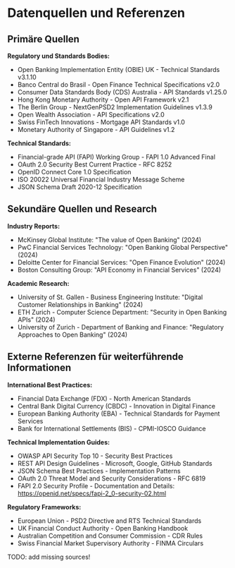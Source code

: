 # Datenquellen und Referenzen

## Primäre Quellen

**Regulatory und Standards Bodies:**
- Open Banking Implementation Entity (OBIE) UK - Technical Standards v3.1.10
- Banco Central do Brasil - Open Finance Technical Specifications v2.0
- Consumer Data Standards Body (CDS) Australia - API Standards v1.25.0
- Hong Kong Monetary Authority - Open API Framework v2.1
- The Berlin Group - NextGenPSD2 Implementation Guidelines v1.3.9
- Open Wealth Association - API Specifications v2.0
- Swiss FinTech Innovations - Mortgage API Standards v1.0
- Monetary Authority of Singapore - API Guidelines v1.2

**Technical Standards:**
- Financial-grade API (FAPI) Working Group - FAPI 1.0 Advanced Final
- OAuth 2.0 Security Best Current Practice - RFC 8252
- OpenID Connect Core 1.0 Specification
- ISO 20022 Universal Financial Industry Message Scheme
- JSON Schema Draft 2020-12 Specification

## Sekundäre Quellen und Research

**Industry Reports:**
- McKinsey Global Institute: "The value of Open Banking" (2024)
- PwC Financial Services Technology: "Open Banking Global Perspective" (2024)
- Deloitte Center for Financial Services: "Open Finance Evolution" (2024)
- Boston Consulting Group: "API Economy in Financial Services" (2024)

**Academic Research:**
- University of St. Gallen - Business Engineering Institute: "Digital Customer Relationships in Banking" (2024)
- ETH Zurich - Computer Science Department: "Security in Open Banking APIs" (2024)
- University of Zurich - Department of Banking and Finance: "Regulatory Approaches to Open Banking" (2024)

## Externe Referenzen für weiterführende Informationen

**International Best Practices:**
- Financial Data Exchange (FDX) - North American Standards
- Central Bank Digital Currency (CBDC) - Innovation in Digital Finance
- European Banking Authority (EBA) - Technical Standards for Payment Services
- Bank for International Settlements (BIS) - CPMI-IOSCO Guidance

**Technical Implementation Guides:**
- OWASP API Security Top 10 - Security Best Practices
- REST API Design Guidelines - Microsoft, Google, GitHub Standards
- JSON Schema Best Practices - Implementation Patterns
- OAuth 2.0 Threat Model and Security Considerations - RFC 6819
- FAPI 2.0 Security Profile - Documentation and Details: https://openid.net/specs/fapi-2_0-security-02.html 

**Regulatory Frameworks:**
- European Union - PSD2 Directive and RTS Technical Standards
- UK Financial Conduct Authority - Open Banking Handbook
- Australian Competition and Consumer Commission - CDR Rules
- Swiss Financial Market Supervisory Authority - FINMA Circulars

TODO: add missing sources!
